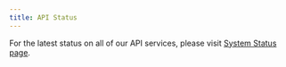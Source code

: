 ```yaml
---
title: API Status
---
```


For the latest status on all of our API services, please visit [System Status page](https://status.adobe.com/products/512699).
